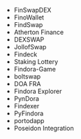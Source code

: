 - FinSwapDEX
- FinoWallet
- FindSwap
- Atherton Finance
- DEXSWAP
- JollofSwap
- Findeck
- Staking Lottery
- Findora-Game
- boltswap
- DOA FRA
- Findora Explorer
- PynDora
- Findexer
- PyFindora
- portodapp
- Poseidon Integration